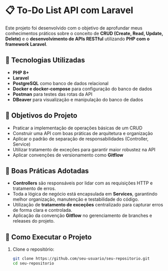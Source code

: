 # 📋 To-Do List API com Laravel

Este projeto foi desenvolvido com o objetivo de aprofundar meus conhecimentos práticos sobre o conceito de **CRUD (Create, Read, Update, Delete)** e o **desenvolvimento de APIs RESTful** utilizando **PHP com o framework Laravel**.

## 🔧 Tecnologias Utilizadas

- **PHP 8+**
- **Laravel**
- **PostgreSQL** como banco de dados relacional
- **Docker e docker-compose** para configuração do banco de dados
- **Postman** para testes das rotas da API
- **DBeaver** para visualização e manipulação do banco de dados

## 🎯 Objetivos do Projeto

- Praticar a implementação de operações básicas de um CRUD
- Construir uma API com boas práticas de arquitetura e organização
- Aplicar o padrão de separação de responsabilidades (Controller, Service)
- Utilizar tratamento de exceções para garantir maior robustez na API
- Aplicar convenções de versionamento como **Gitflow**

## 🧠 Boas Práticas Adotadas

- **Controllers** são responsáveis por lidar com as requisições HTTP e tratamento de erros.
- Toda a lógica de negócio está encapsulada em **Services**, garantindo melhor organização, manutenção e testabilidade do código.
- Utilização de **tratamento de exceções** centralizado para capturar erros de forma clara e controlada.
- Aplicação da convenção **Gitflow** no gerenciamento de branches e releases do projeto.

## 🚀 Como Executar o Projeto

1. Clone o repositório:
   ```bash
   git clone https://github.com/seu-usuario/seu-repositorio.git
   cd seu-repositorio

